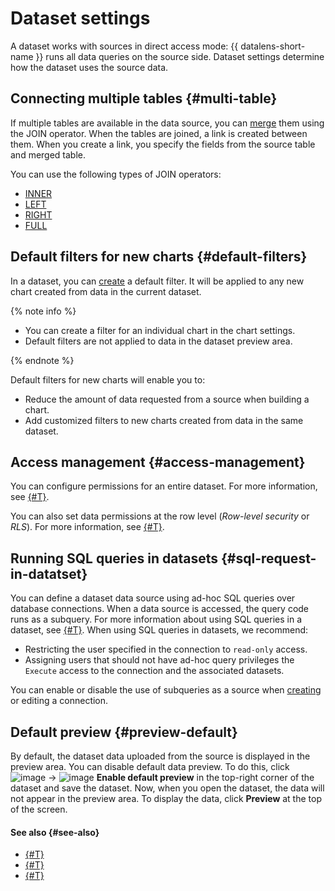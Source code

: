# Dataset settings

A dataset works with sources in direct access mode: {{ datalens-short-name }} runs all data queries on the source side. Dataset settings determine how the dataset uses the source data.


## Connecting multiple tables {#multi-table}

If multiple tables are available in the data source, you can [merge](../../operations/dataset/join-data.md) them using the JOIN operator.
When the tables are joined, a link is created between them. When you create a link, you specify the fields from the source table and merged table.

You can use the following types of JOIN operators:

* [INNER](https://en.wikipedia.org/wiki/Join_(SQL)#Inner_join)
* [LEFT](https://en.wikipedia.org/wiki/Join_(SQL)#Left_outer_join)
* [RIGHT](https://en.wikipedia.org/wiki/Join_(SQL)#Right_outer_join)
* [FULL](https://en.wikipedia.org/wiki/Join_(SQL)#Full_outer_join)

## Default filters for new charts {#default-filters}

In a dataset, you can [create](../../operations/dataset/create-filter.md) a default filter. It will be applied to any new chart created from data in the current dataset.

{% note info %}

* You can create a filter for an individual chart in the chart settings.
* Default filters are not applied to data in the dataset preview area.

{% endnote %}

Default filters for new charts will enable you to:

* Reduce the amount of data requested from a source when building a chart.
* Add customized filters to new charts created from data in the same dataset.


## Access management {#access-management}

You can configure permissions for an entire dataset.  For more information, see [{#T}](../../security/manage-access.md). 

You can also set data permissions at the row level (_Row-level security_ or _RLS_). For more information, see [{#T}](../../security/row-level-security.md).


## Running SQL queries in datasets {#sql-request-in-datatset}

You can define a dataset data source using ad-hoc SQL queries over database connections. When a data source is accessed, the query code runs as a subquery. For more information about using SQL queries in a dataset, see [{#T}](../../operations/dataset/add-data.md).
When using SQL queries in datasets, we recommend:

* Restricting the user specified in the connection to `read-only` access.
* Assigning users that should not have ad-hoc query privileges the `Execute` access to the connection and the associated datasets.

You can enable or disable the use of subqueries as a source when [creating](../connection.md) or editing a connection.

## Default preview {#preview-default}

By default, the dataset data uploaded from the source is displayed in the preview area. You can disable default data preview. To do this, click ![image](../../../_assets/console-icons/gear.svg) → ![image](../../../_assets/console-icons/check.svg) **Enable default preview** in the top-right corner of the dataset and save the dataset. Now, when you open the dataset, the data will not appear in the preview area. To display the data, click **Preview** at the top of the screen.

#### See also {#see-also}

* [{#T}](../../operations/dataset/create.md)
* [{#T}](../calculations/index.md)
* [{#T}](../calculations/index.md#how-to-create-calculated-field)

